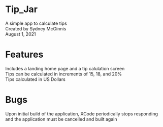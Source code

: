 # Tip_Jar
A simple app to calculate tips   
Created by Sydney McGinnis    
August 1, 2021  

# Features  
Includes a landing home page and a tip calulation screen  
Tips can be calculated in increments of 15, 18, and 20%  
Tips calculated in US Dollars

# Bugs  
Upon initial build of the application, XCode periodically stops responding and the application must be cancelled and built again

